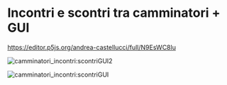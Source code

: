 # Incontri e scontri tra camminatori + GUI

https://editor.p5js.org/andrea-castellucci/full/N9EsWC8lu

![camminatori_incontri:scontriGUI2](https://user-images.githubusercontent.com/75098849/117271694-bc0a1880-ae5a-11eb-8ca5-ece4fd64b06c.jpg)

![camminatori_incontri:scontriGUI](https://user-images.githubusercontent.com/75098849/117271759-ce845200-ae5a-11eb-9498-a88d7568a60f.jpg)

